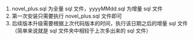 1. novel_plus.sql 为全量 sql 文件，yyyyMMdd.sql 为增量 sql 文件
2. 第一次安装只需要执行 novel_plus.sql 文件即可
3. 后续版本升级需要根据上次代码版本的时间，执行该日期之后的增量 sql 文件（简单来说就是 sql 文件夹中相较于上次多出来的 sql 文件）
